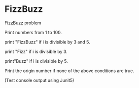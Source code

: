 # FizzBuzz

FizzBuzz problem

Print numbers from 1 to 100.

print "FizzBuzz" if i is divisible by 3 and 5.

print "Fizz" if i is divisible by 3.

print"Buzz" if i is divisible by 5.

Print the origin number if none of the above conditions are true.

(Test console output using Junit5)
